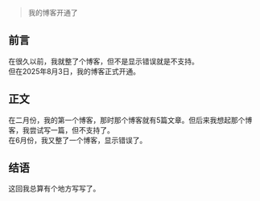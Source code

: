 > 我的博客开通了  
## 前言
在很久以前，我就整了个博客，但不是显示错误就是不支持。  
但在2025年8月3日，我的博客正式开通。  
## 正文
在二月份，我的第一个博客，那时那个博客就有5篇文章。但后来我想起那个博客，我尝试写一篇，但不支持了。  
在6月份，我又整了一个博客，显示错误了。  
## 结语
这回我总算有个地方写写了。
